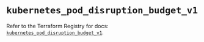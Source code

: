 # `kubernetes_pod_disruption_budget_v1`

Refer to the Terraform Registry for docs: [`kubernetes_pod_disruption_budget_v1`](https://registry.terraform.io/providers/hashicorp/kubernetes/2.26.0/docs/resources/pod_disruption_budget_v1).
